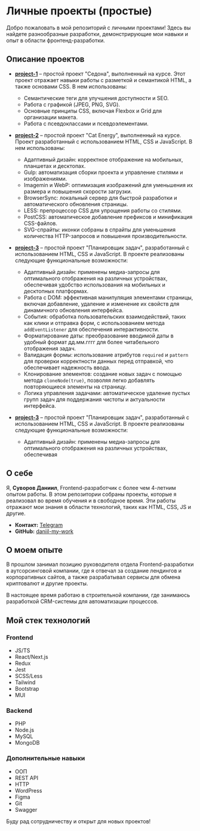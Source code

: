 # Личные проекты (простые)

Добро пожаловать в мой репозиторий с личными проектами! Здесь вы найдете разнообразные разработки, демонстрирующие мои навыки и опыт в области фронтенд-разработки.

## Описание проектов

- **[project-1](https://daniil-my-work.github.io/project-1/)** – простой проект "Седона", выполненный на курсе. Этот проект отражает навыки работы с разметкой и семантикой HTML, а также основами CSS. В нем использованы:

  - Семантические теги для улучшения доступности и SEO.
  - Работа с графикой (JPEG, PNG, SVG).
  - Основные принципы CSS, включая Flexbox и Grid для организации макета.
  - Работа с псевдоклассами и псевдоэлементами.

- **[project-2](https://daniil-my-work.github.io/project-2/build/index.html)** – простой проект "Cat Energy", выполненный на курсе. Проект разработанный с использованием HTML, CSS и JavaScript. В нем использованы:

  - Адаптивный дизайн: корректное отображение на мобильных, планшетах и десктопах.
  - Gulp: автоматизация сборки проекта и управление стилями и изображениями.
  - Imagemin и WebP: оптимизация изображений для уменьшения их размера и повышения скорости загрузки.
  - BrowserSync: локальный сервер для быстрой разработки и автоматического обновления страницы.
  - LESS: препроцессор CSS для упрощения работы со стилями.
  - PostCSS: автоматическое добавление префиксов и минификация CSS-файлов.
  - SVG-спрайты: иконки собраны в спрайты для уменьшения количества HTTP-запросов и повышения производительности.

- **[project-3](https://daniil-my-work.github.io/project-3/)** – простой проект "Планировщик задач", разработанный с использованием HTML, CSS и JavaScript. В проекте реализованы следующие функциональные возможности:

  - Адаптивный дизайн: применены медиа-запросы для оптимального отображения на различных устройствах, обеспечивая удобство использования на мобильных и десктопных платформах.
  - Работа с DOM: эффективная манипуляция элементами страницы, включая добавление, удаление и изменение их свойств для динамичного обновления интерфейса.
  - События: обработка пользовательских взаимодействий, таких как клики и отправка форм, с использованием метода `addEventListener` для обеспечения интерактивности.
  - Форматирование даты: преобразование вводимой даты в удобный формат дд.мм.гггг для более читабельного отображения задач.
  - Валидация формы: использование атрибутов `required` и `pattern` для проверки корректности данных перед отправкой, что обеспечивает надежность ввода.
  - Клонирование элементов: создание новых задач с помощью метода `cloneNode(true)`, позволяя легко добавлять повторяющиеся элементы на страницу.
  - Логика управления задачами: автоматическое удаление пустых групп задач для поддержания чистоты и актуальности интерфейса.

- **[project-3](https://daniil-my-work.github.io/project-3/)** – простой проект "Планировщик задач", разработанный с использованием HTML, CSS и JavaScript. В проекте реализованы следующие функциональные возможности:

  - Адаптивный дизайн: применены медиа-запросы для оптимального отображения на различных устройствах, обеспечивая 
  

## О себе

Я, **Суворов Даниил**, Frontend-разработчик с более чем 4-летним опытом работы. В этом репозитории собраны проекты, которые я реализовал во время обучения и в свободное время. Эти работы отражают мои знания в области технологий, таких как HTML, CSS, JS и другие.

- **Контакт:** [Telegram](https://t.me/@Daniil_prog)
- **GitHub:** [daniil-my-work](https://github.com/daniil-my-work/)

## О моем опыте

В прошлом занимал позицию руководителя отдела Frontend-разработки в аутсорсинговой компании, где я отвечал за создание лендингов и корпоративных сайтов, а также разрабатывал сервисы для обмена криптовалют и другие проекты.

В настоящее время работаю в строительной компании, где занимаюсь разработкой CRM-системы для автоматизации процессов.

## Мой стек технологий

### Frontend

- JS/TS
- React/Next.js
- Redux
- Jest
- SCSS/Less
- Tailwind
- Bootstrap
- MUI

### Backend

- PHP
- Node.js
- MySQL
- MongoDB

### Дополнительные навыки

- ООП
- REST API
- HTTP
- WordPress
- Figma
- Git
- Swagger

Буду рад сотрудничеству и открыт для новых проектов!
